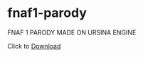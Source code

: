 # fnaf1-parody
FNAF 1 PARODY MADE ON URSINA ENGINE

Click to [Download](https://github.com/LORD-ME-CODE/fnaf1-parody/releases/download/v1.0.2/FNAF.1.by.lordcodes.zip)
